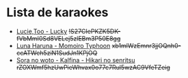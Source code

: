 # Lista de karaokes

* [Lucie,Too - Lucky](https://mega.nz/#!XbATECxT) ~~!S27CIePKZK5DK-fVbMmI0Sd8VELej5zlEBm3P50E8gg~~
* [Luna Haruna - Momoiro Typhoon](https://mega.nz/#!vTwCgQxb) ~~xb1mlWzEmnr3jjOQnh0-ccATWeh5ziN1SudJn1KPjOQ~~
* [Sora no woto - Kalfina - Hikari no senritsu](https://mega.nz/#!2b5AzQqR) ~~rZOXWmf5hzUwPieWhvax0o77c7Rul5wzAC9VfeTZeig~~